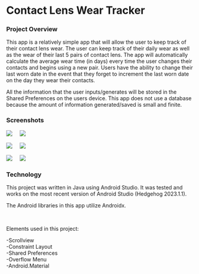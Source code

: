 # Contact Lens Wear Tracker


### Project Overview

This app is a relatively simple app that will allow the user to keep track of their contact lens wear.  The user can keep track of their daily wear as well as the wear of their last 5 pairs of contact lens.  The app will automatically calculate the average wear time (in days) every time the user changes their contacts and begins using a new pair.  Users have the ability to change their last worn date in the event that they forget to increment the last worn date on the day they wear their contacts.

All the information that the user inputs/generates will be stored in the Shared Preferences on the users device.  This app does not use a database because the amount of information generated/saved is small and finite.


### Screenshots

<img src="https://github.com/biddlecom/ContactLensWearTracker/blob/main/main%20screen%2001%20RESIZE.png"> &nbsp; &nbsp; <img src="https://github.com/biddlecom/ContactLensWearTracker/blob/main/main%20screen%20with%20overflow%20RESIZE.png">

<img src="https://github.com/biddlecom/ContactLensWearTracker/blob/main/prescription%2001%20RESIZE.png"> &nbsp; &nbsp; <img src="https://github.com/biddlecom/ContactLensWearTracker/blob/main/prescription%2002%20RESIZE.png">

<img src="https://github.com/biddlecom/ContactLensWearTracker/blob/main/edit%20last%20worn%20date%20RESIZE.png"> &nbsp; &nbsp; <img src="https://github.com/biddlecom/ContactLensWearTracker/blob/main/credits%20RESIZE.png">


### Technology

This project was written in Java using Android Studio. It was tested and works on the most recent version of Android Studio (Hedgehog 2023.1.1).

The Android libraries in this app utilize Androidx.

<br/>

Elements used in this project:

-Scrollview <br/>
-Constraint Layout <br/>
-Shared Preferences <br/>
-Overflow Menu <br/>
-Android.Material <br/>
